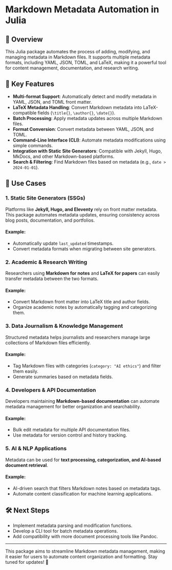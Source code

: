 # Markdown Metadata Automation in Julia

## 📌 Overview

This Julia package automates the process of adding, modifying, and managing metadata in Markdown files. It supports multiple metadata formats, including YAML, JSON, TOML, and LaTeX, making it a powerful tool for content management, documentation, and research writing.

## 🚀 Key Features

- **Multi-format Support**: Automatically detect and modify metadata in YAML, JSON, and TOML front matter.
- **LaTeX Metadata Handling**: Convert Markdown metadata into LaTeX-compatible fields (`\title{}`, `\author{}`, `\date{}`).
- **Batch Processing**: Apply metadata updates across multiple Markdown files.
- **Format Conversion**: Convert metadata between YAML, JSON, and TOML.
- **Command-Line Interface (CLI)**: Automate metadata modifications using simple commands.
- **Integration with Static Site Generators**: Compatible with Jekyll, Hugo, MkDocs, and other Markdown-based platforms.
- **Search & Filtering**: Find Markdown files based on metadata (e.g., `date > 2024-01-01`).

## 🎯 Use Cases

### **1. Static Site Generators (SSGs)**

Platforms like **Jekyll, Hugo, and Eleventy** rely on front matter metadata. This package automates metadata updates, ensuring consistency across blog posts, documentation, and portfolios.

#### Example:

- Automatically update `last_updated` timestamps.
- Convert metadata formats when migrating between site generators.

### **2. Academic & Research Writing**

Researchers using **Markdown for notes** and **LaTeX for papers** can easily transfer metadata between the two formats.

#### Example:

- Convert Markdown front matter into LaTeX title and author fields.
- Organize academic notes by automatically tagging and categorizing them.

### **3. Data Journalism & Knowledge Management**

Structured metadata helps journalists and researchers manage large collections of Markdown files efficiently.

#### Example:

- Tag Markdown files with categories (`category: "AI ethics"`) and filter them easily.
- Generate summaries based on metadata fields.

### **4. Developers & API Documentation**

Developers maintaining **Markdown-based documentation** can automate metadata management for better organization and searchability.

#### Example:

- Bulk edit metadata for multiple API documentation files.
- Use metadata for version control and history tracking.

### **5. AI & NLP Applications**

Metadata can be used for **text processing, categorization, and AI-based document retrieval**.

#### Example:

- AI-driven search that filters Markdown notes based on metadata tags.
- Automate content classification for machine learning applications.

## 🛠️ Next Steps

- Implement metadata parsing and modification functions.
- Develop a CLI tool for batch metadata operations.
- Add compatibility with more document processing tools like Pandoc.

---

This package aims to streamline Markdown metadata management, making it easier for users to automate content organization and formatting. Stay tuned for updates! 🚀

